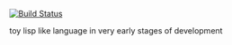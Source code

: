 [![Build Status](https://travis-ci.org/jbalintbiro/l3.svg?branch=master)](https://travis-ci.org/jbalintbiro/l3)

toy lisp like language in very early stages of development
